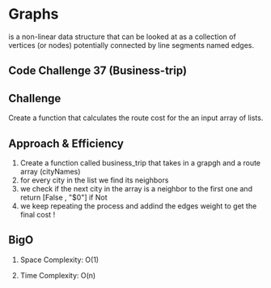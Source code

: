 # Graphs
is a non-linear data structure that can be looked at as a collection of vertices (or nodes) potentially connected by line segments named edges.

## Code Challenge 37 (Business-trip)
## Challenge 
Create a function that calculates the route cost for the an input array of lists.


## Approach & Efficiency
1. Create a function called business_trip  that takes in a grapgh and a route array (cityNames)
2. for every city in the list we find its neighbors 
3. we check if the next city in the array is a neighbor to the first one and return [False , "$0"] if Not
4. we keep repeating the process and addind the edges weight to get the final cost !

## BigO
1. Space Complexity: O(1)

2. Time Complexity: O(n)

